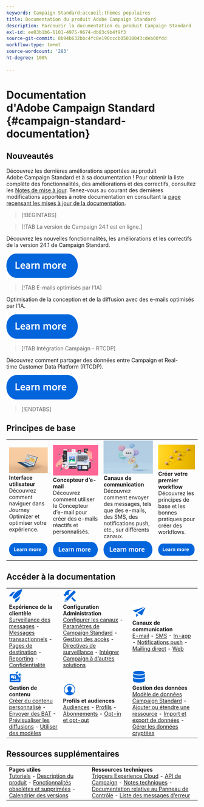 ```yaml
---
keywords: Campaign Standard;accueil;thèmes populaires
title: Documentation du produit Adobe Campaign Standard
description: Parcourir la documentation du produit Campaign Standard
exl-id: ee03b1b6-6101-4975-9674-db83c9b4f9f3
source-git-commit: 8b94b632bbc4fc8e190cccb05018043cdeb00fdd
workflow-type: tm+mt
source-wordcount: '283'
ht-degree: 100%

---
```


# Documentation d&#39;Adobe Campaign Standard {#campaign-standard-documentation}

## Nouveautés

Découvrez les dernières améliorations apportées au produit Adobe Campaign Standard et à sa documentation ! Pour obtenir la liste complète des fonctionnalités, des améliorations et des correctifs, consultez les [Notes de mise à jour](rn/using/release-notes.md). Tenez-vous au courant des dernières modifications apportées à notre documentation en consultant la [page recensant les mises à jour de la documentation](rn/using/documentation-updates.md).

>[!BEGINTABS]

>[!TAB La version de Campaign 24.1 est en ligne.]

Découvrez les nouvelles fonctionnalités, les améliorations et les correctifs de la version 24.1 de Campaign Standard.

[![image](assets/do-not-localize/learn-more-button.svg)](rn/using/release-notes.md)

>[!TAB E-mails optimisés par l’IA]

Optimisation de la conception et de la diffusion avec des e-mails optimisés par l’IA.

[![image](assets/do-not-localize/learn-more-button.svg)](sending/using/predictive.md)

>[!TAB Intégration Campaign - RTCDP]

Découvrez comment partager des données entre Campaign et Real-time Customer Data Platform (RTCDP).

[![image](assets/do-not-localize/learn-more-button.svg)](integrating/using/get-started-sources-destinations.md)

>[!ENDTABS]

## Principes de base

<table style="table-layout:fixed">
  <tr style="border: 0;">
    <td>
    <a href="start/using/about-the-interface.md"><img src="assets/do-not-localize/start-interface.jpeg"></a>
    <div><strong>Interface utilisateur</strong><br/>Découvrez comment naviguer dans Journey Optimizer et optimiser votre expérience.</div>
    </td>
    <td>
    <a href="designing/using/designing-content-in-adobe-campaign.md"><img src="assets/do-not-localize/start-designer.png"></a>
    <div><strong>Concepteur d’e-mail</strong><br/>Découvrez comment utiliser le Concepteur d’e-mail pour créer des e-mails réactifs et personnalisés.</div>
    </td>
    <td>
    <a href="channels/using/get-started-communication-channels.md"><img src="assets/do-not-localize/start-deliveries.jpeg"></a>
    <div><strong>Canaux de communication</strong><br/>Découvrez comment envoyer des messages, tels que des e-mails, des SMS, des notifications push, etc., sur différents canaux.
    </td>
    <td>
    <a href="automating/using/building-a-workflow.md"><img src="assets/do-not-localize/start-workflows.jpeg"></a>
    <div><strong>Créer votre premier workflow</strong><br/>Découvrez les principes de base et les bonnes pratiques pour créer des workflows.</div>
    </td>
  </tr>
  <tr style="border: 0;">
    <td align="center"><a href="start/using/about-the-interface.md"><img src="assets/do-not-localize/learn-more-button.svg"></a></td>
    <td align="center"><a href="designing/using/designing-content-in-adobe-campaign.md"><img src="assets/do-not-localize/learn-more-button.svg"></a></td>
    <td align="center"><a href="channels/using/get-started-communication-channels.md"><img src="assets/do-not-localize/learn-more-button.svg"></a></td>
    <td align="center"><a href="automating/using/building-a-workflow.md"><img src="assets/do-not-localize/learn-more-button.svg"></a></td>
    </tr>
</table>

## Accéder à la documentation

<table style="table-layout:auto">
  <tr style="border: 0;">
    <td>
      <img src="assets/do-not-localize/icon-quick-start.svg" width="35px"><br/>
      <strong>Expérience de la clientèle</strong><br/><a href="sending/using/track-and-monitor.md">Surveillance des messages</a> - <a href="channels/using/getting-started-with-transactional-msg.md">Messages transactionnels</a> - <a href="channels/using/getting-started-with-landing-pages.md">Pages de destination</a> - <a href="reporting/using/about-dynamic-reports.md">Reporting</a> - <a href="start/using/privacy-management.md">Confidentialité</a>
    </td>
    <td>
      <img src="assets/do-not-localize/icon-configure.svg" width="35px"><br/>
      <strong>Configuration<br/>Administration</strong><br/><a href="administration/using/about-channel-configuration.md">Configurer les canaux</a> - <a href="administration/using/about-campaign-standard-settings.md">Paramètres de Campaign Standard</a>  - <a href="administration/using/about-access-management.md">Gestion des accès</a> - <a href="administration/using/monitoring-guidelines.md">Directives de surveillance</a> - <a href="integrating/using/get-started-campaign-integrations.md">Intégrer Campaign à d’autres solutions</a>
    </td>
    <td>
      <img src="assets/do-not-localize/icon-campaign.svg" width="35px"><br/>
      <strong>Canaux de communication</strong><br/><a href="channels/using/about-emails.md">E-mail</a> - <a href="channels/using/about-sms-messages.md">SMS</a> - <a href="channels/using/about-in-app-messaging.md">In-app</a> - <a href="channels/using/about-push-notifications.md">Notifications push</a> - <a href="channels/using/about-direct-mail.md">Mailing direct</a> - <a href="channels/using/about-direct-mail.md">Web</a>
    </td>
  </tr>
  <tr style="border: 0;">
    <td>
      <img src="assets/do-not-localize/icon-content.svg" width="35px"><br/>
      <strong>Gestion de contenu</strong><br/><a href="sending/using/design-and-personalize.md">Créer du contenu personnalisé</a> - <a href="sending/using/sending-proofs.md">Envoyer des BAT</a> - <a href="sending/using/previewing-messages.md">Prévisualiser les diffusions</a> - <a href="sending/using/use-templates.md">Utiliser des modèles</a>
    </td>
    <td>
      <img src="assets/do-not-localize/icon_profile-audience.svg" width="35px"><br/>
      <strong>Profils et audiences</strong><br/><a href="audiences/using/about-audiences.md">Audiences</a> - <a href="audiences/using/about-profiles.md">Profils</a> - <a href="audiences/using/about-subscriptions.md">Abonnements</a> - <a href="audiences/using/about-opt-in-and-opt-out-in-campaign.md">Opt-in et opt-out</a>
    </td>
    <td>
      <img src="assets/do-not-localize/icon-data.svg" width="35px"><br/>
      <strong>Gestion des données</strong><br/><a href="developing/using/data-model-concepts.md">Modèle de données Campaign Standard</a> - <a href="developing/using/key-steps-to-add-a-resource.md">Ajouter ou étendre une ressource</a> - <a href="automating/using/about-data-import-and-export.md">Import et export de données</a> - <a href="automating/using/managing-encrypted-data.md">Gérer les données cryptées</a>
    </td>
  </tr>
</table>

## Ressources supplémentaires

<table style="table-layout:fixed"><tr style="border: 0;">
<td><strong>Pages utiles</strong><br/>
<a href="https://experienceleague.adobe.com/docs/campaign-standard-learn/tutorials/overview.html?lang=fr" target="_blank">Tutoriels</a> - <a href="https://helpx.adobe.com/fr/legal/product-descriptions/campaign-standard.html" target="_blank">Description du produit</a> - <a href="rn/using/deprecated-features.md">Fonctionnalités obsolètes et supprimées</a> - <a href="rn/using/release-planning.md">Calendrier des versions</a>
</td>
<td><strong>Ressources techniques</strong><br/>
<a href="integrating/using/about-adobe-experience-cloud-triggers.md">Triggers Experience Cloud</a> - <a href="api/using/get-started-apis.md">API de Campaign</a> - <a href="https://helpx.adobe.com/fr/campaign/kb/acs-article-list.html" target="blank">Notes techniques</a> - <a href="https://experienceleague.adobe.com/docs/control-panel/using/control-panel-home.html?lang=fr" target="_blank">Documentation relative au Panneau de Contrôle</a> - <a href="https://experienceleague.adobe.com/developer/campaign-errors/error_codes.html">Liste des messages d’erreur</a>
</td>
</tr></table>